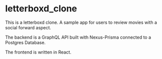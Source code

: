 # letterboxd_clone

This is a letterboxd clone. A sample app for users to review movies with a social forward aspect. 

The backend is a GraphQL API built with Nexus-Prisma connected to a Postgres Database.

The frontend is written in React.
